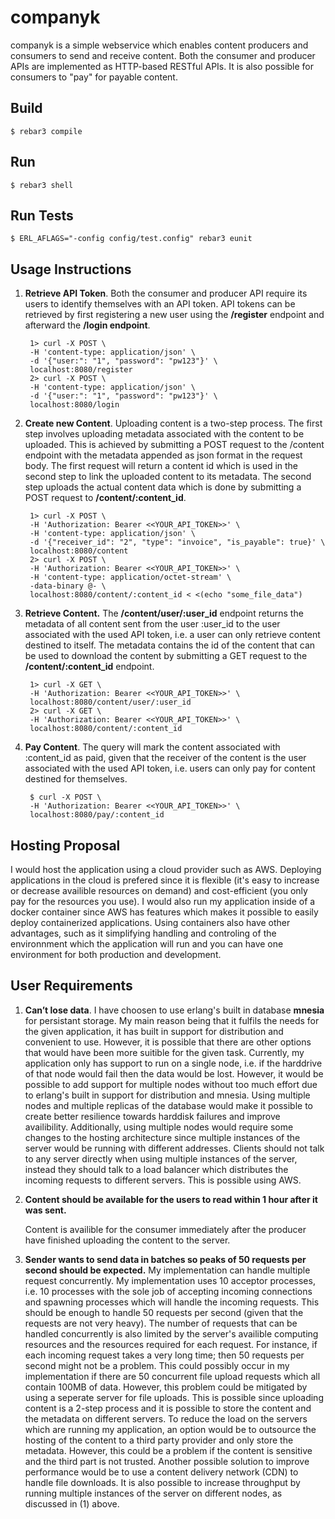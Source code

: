 companyk
=====

companyk is a simple webservice which enables content producers and consumers to send and receive content. Both the consumer and producer APIs are implemented as HTTP-based RESTful APIs. It is also possible for consumers to "pay" for payable content.

Build
-----

    $ rebar3 compile

Run
-----

    $ rebar3 shell

Run Tests
-----

    $ ERL_AFLAGS="-config config/test.config" rebar3 eunit

Usage Instructions
-----

1. <b>Retrieve API Token</b>. Both the consumer and producer API require its users to identify themselves with an API token. API tokens can be retrieved by first registering a new user using the <b>/register</b> endpoint and afterward the <b>/login endpoint</b>.
        
        1> curl -X POST \
        -H 'content-type: application/json' \
        -d '{"user:": "1", "password": "pw123"}' \
        localhost:8080/register
        2> curl -X POST \
        -H 'content-type: application/json' \
        -d '{"user:": "1", "password": "pw123"}' \
        localhost:8080/login

2. <b>Create new Content</b>. Uploading content is a two-step process. The first step involves uploading metadata associated with the content to be uploaded. This is achieved by submitting a POST request to the </b>/content</b> endpoint with the metadata appended as json format in the request body. The first request will return a content id which is used in the second step to link the uploaded content to its metadata. The second step uploads the actual content data which is done by submitting a POST request to <b>/content/:content_id</b>.
   
        1> curl -X POST \
        -H 'Authorization: Bearer <<YOUR_API_TOKEN>>' \
        -H 'content-type: application/json' \
        -d '{"receiver_id": "2", "type": "invoice", "is_payable": true}' \
        localhost:8080/content
        2> curl -X POST \
        -H 'Authorization: Bearer <<YOUR_API_TOKEN>>' \
        -H 'content-type: application/octet-stream' \
        -data-binary @- \
        localhost:8080/content/:content_id < <(echo "some_file_data")

3. <b>Retrieve Content.</b> The <b>/content/user/:user_id</b> endpoint returns the metadata of all content sent from the user :user_id to the user associated with the used API token, i.e. a user can only retrieve content destined to itself. The metadata contains the id of the content that can be used to download the content by submitting a GET request to the <b>/content/:content_id</b> endpoint.
   
        1> curl -X GET \
        -H 'Authorization: Bearer <<YOUR_API_TOKEN>>' \
        localhost:8080/content/user/:user_id
        2> curl -X GET \
        -H 'Authorization: Bearer <<YOUR_API_TOKEN>>' \
        localhost:8080/content/:content_id

4. <b>Pay Content</b>. The query will mark the content associated with :content_id as paid, given that the receiver of the content is the user associated with the used API token, i.e. users can only pay for content destined for themselves. 

        $ curl -X POST \
        -H 'Authorization: Bearer <<YOUR_API_TOKEN>>' \
        localhost:8080/pay/:content_id

Hosting Proposal
-----

I would host the application using a cloud provider such as AWS. Deploying applications in the cloud is prefered since it is flexible (it's easy to increase or decrease availible resources on demand) and cost-efficient (you only pay for the resources you use). I would also run my application inside of a docker container since AWS has features which makes it possible to easily deploy containerized applications. Using containers also have other advantages, such as it simplifying handling and controling of the environnment which the application will run and you can have one environment for both production and development.

User Requirements
-----

1. <b>Can’t lose data</b>.
   I have choosen to use erlang's built in database <b>mnesia</b> for persistant storage. My main reason being that it fulfils the needs for the given application, it has built in support for distribution and convenient to use. However, it is possible that there are other options that would have been more suitible for the given task. Currently, my application only has support to run on a single node, i.e. if the harddrive of that node would fail then the data would be lost. However, it would be possible to add support for multiple nodes without too much effort due to erlang's built in support for distribution and mnesia. Using multiple nodes and multiple replicas of the database would make it possible to create better resilience towards harddisk failures and improve availibility. Additionally, using multiple nodes would require some changes to the hosting architecture since multiple instances of the server would be running with different addresses. Clients should not talk to any server directly when using multiple instances of the server, instead they should talk to a load balancer which distributes the incoming requests to different servers. This is possible using AWS.

2. <b>Content should be available for the users to read within 1 hour after it was sent.</b>
   
   Content is availible for the consumer immediately after the producer have finished uploading the content to the server.  

3. <b>Sender wants to send data in batches so peaks of 50 requests per second should be
expected.</b>
My implementation can handle multiple request concurrently. My implementation uses 10 acceptor processes, i.e. 10 processes with the sole job of accepting incoming connections and spawning processes which will handle the incoming requests. This should be enough to handle 50 requests per second (given that the requests are not very heavy). The number of requests that can be handled concurrently is also limited by the server's availible computing resources and the resources required for each request. For instance, if each incoming request takes a very long time; then 50 requests per second might not be a problem. This could possibly occur in my implementation if there are 50 concurrent file upload requests which all contain 100MB of data. However, this problem could be mitigated by using a seperate server for file uploads. This is possible since uploading content is a 2-step process and it is possible to store the content and the metadata on different servers. To reduce the load on the servers which are running my application, an option would be to outsource the hosting of the content to a third party provider and only store the metadata. However, this could be a problem if the content is sensitive and the third part is not trusted. Another possible solution to improve performance would be to use a content delivery network (CDN) to handle file downloads.
It is also possible to increase throughput by running multiple instances of the server on different nodes, as discussed in (1) above.
